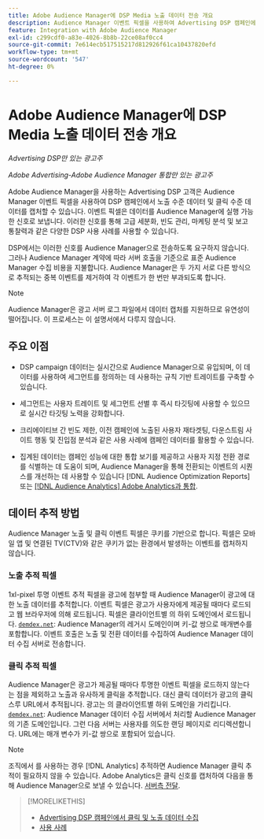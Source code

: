```yaml
---
title: Adobe Audience Manager에 DSP Media 노출 데이터 전송 개요
description: Audience Manager 이벤트 픽셀을 사용하여 Advertising DSP 캠페인에서 노출 수준 및 클릭 수준 데이터를 캡처하는 방법을 알아봅니다
feature: Integration with Adobe Audience Manager
exl-id: c299cdf0-a83e-4026-8b8b-22ce08af0cc4
source-git-commit: 7e614ecb517515217d812926f61ca10437820efd
workflow-type: tm+mt
source-wordcount: '547'
ht-degree: 0%

---
```


# Adobe Audience Manager에 DSP Media 노출 데이터 전송 개요

*Advertising DSP만 있는 광고주*

*Adobe Advertising-Adobe Audience Manager 통합만 있는 광고주*

Adobe Audience Manager을 사용하는 Advertising DSP 고객은 Audience Manager 이벤트 픽셀을 사용하여 DSP 캠페인에서 노출 수준 데이터 및 클릭 수준 데이터를 캡처할 수 있습니다. 이벤트 픽셀은 데이터를 Audience Manager에 실행 가능한 신호로 보냅니다. 이러한 신호를 통해 고급 세분화, 빈도 관리, 마케팅 분석 및 보고 통찰력과 같은 다양한 DSP 사용 사례를 사용할 수 있습니다.

DSP에서는 이러한 신호를 Audience Manager으로 전송하도록 요구하지 않습니다. 그러나 Audience Manager 계약에 따라 서버 호출을 기준으로 표준 Audience Manager 수집 비용을 지불합니다. Audience Manager은 두 가지 서로 다른 방식으로 추적되는 중복 이벤트를 제거하여 각 이벤트가 한 번만 부과되도록 합니다.

>[!NOTE]
>
> Audience Manager은 광고 서버 로그 파일에서 데이터 캡처를 지원하므로 유연성이 떨어집니다. 이 프로세스는 이 설명서에서 다루지 않습니다.

## 주요 이점

* DSP campaign 데이터는 실시간으로 Audience Manager으로 유입되며, 이 데이터를 사용하여 세그먼트를 정의하는 데 사용하는 규칙 기반 트레이트를 구축할 수 있습니다.

* 세그먼트는 사용자 트레이트 및 세그먼트 선별 후 즉시 타깃팅에 사용할 수 있으므로 실시간 타깃팅 노력을 강화합니다.

* 크리에이티브 간 빈도 제한, 이전 캠페인에 노출된 사용자 재타겟팅, 다운스트림 사이트 행동 및 진입점 분석과 같은 사용 사례에 캠페인 데이터를 활용할 수 있습니다.

* 집계된 데이터는 캠페인 성능에 대한 통합 보기를 제공하고 사용자 지정 전환 경로를 식별하는 데 도움이 되며, Audience Manager을 통해 전환되는 이벤트의 시퀀스를 개선하는 데 사용할 수 있습니다 [!DNL Audience Optimization Reports] 또는 [[!DNL Audience Analytics] Adobe Analytics과 통합](/help/integrations/audience-manager/audience-analytics.md).

## 데이터 추적 방법

Audience Manager 노출 및 클릭 이벤트 픽셀은 쿠키를 기반으로 합니다. 픽셀은 모바일 앱 및 연결된 TV(CTV)와 같은 쿠키가 없는 환경에서 발생하는 이벤트를 캡처하지 않습니다.

### 노출 추적 픽셀

1xl-pixel 투명 이벤트 추적 픽셀을 광고에 첨부할 때 Audience Manager이 광고에 대한 노출 데이터를 추적합니다. 이벤트 픽셀은 광고가 사용자에게 제공될 때마다 로드되고 웹 브라우저에 의해 로드됩니다. 픽셀은 클라이언트별 의 하위 도메인에서 로드됩니다. [`demdex.net`](https://experienceleague.adobe.com/docs/audience-manager/user-guide/reference/demdex-calls.html): Audience Manager의 레거시 도메인이며 키-값 쌍으로 매개변수를 포함합니다. 이벤트 호출은 노출 및 전환 데이터를 수집하여 Audience Manager 데이터 수집 서버로 전송합니다.

### 클릭 추적 픽셀

Audience Manager은 광고가 제공될 때마다 투명한 이벤트 픽셀을 로드하지 않는다는 점을 제외하고 노출과 유사하게 클릭을 추적합니다. 대신 클릭 데이터가 광고의 클릭스루 URL에서 추적됩니다. 광고는 의 클라이언트별 하위 도메인을 가리킵니다. [`demdex.net`](https://experienceleague.adobe.com/docs/audience-manager/user-guide/reference/demdex-calls.html): Audience Manager 데이터 수집 서버에서 처리할 Audience Manager의 기존 도메인입니다. 그런 다음 서버는 사용자를 의도한 랜딩 페이지로 리디렉션합니다. URL에는 매개 변수가 키-값 쌍으로 포함되어 있습니다.

>[!NOTE]
>
>조직에서 를 사용하는 경우 [!DNL Analytics] 추적하면 Audience Manager 클릭 추적이 필요하지 않을 수 있습니다. Adobe Analytics은 클릭 신호를 캡처하여 다음을 통해 Audience Manager으로 보낼 수 있습니다. [서버측 전달](https://experienceleague.adobe.com/docs/analytics/admin/admin-tools/server-side-forwarding/ssf.html).

>[!MORELIKETHIS]
>
>* [Advertising DSP 캠페인에서 클릭 및 노출 데이터 수집](collect.md)
>* [사용 사례](use-cases.md)

